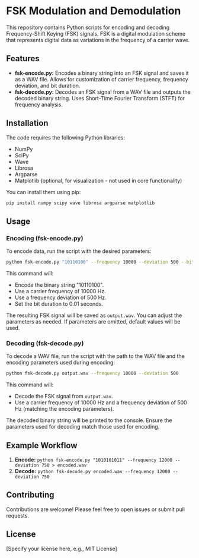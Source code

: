 # FSK Modulation and Demodulation

This repository contains Python scripts for encoding and decoding Frequency-Shift Keying (FSK) signals.  FSK is a digital modulation scheme that represents digital data as variations in the frequency of a carrier wave.

## Features

* **fsk-encode.py:** Encodes a binary string into an FSK signal and saves it as a WAV file.  Allows for customization of carrier frequency, frequency deviation, and bit duration.
* **fsk-decode.py:** Decodes an FSK signal from a WAV file and outputs the decoded binary string.  Uses Short-Time Fourier Transform (STFT) for frequency analysis.

## Installation

The code requires the following Python libraries:

* NumPy
* SciPy
* Wave
* Librosa
* Argparse
* Matplotlib (optional, for visualization - not used in core functionality)

You can install them using pip:

```bash
pip install numpy scipy wave librosa argparse matplotlib
```

## Usage

### Encoding (fsk-encode.py)

To encode data, run the script with the desired parameters:

```bash
python fsk-encode.py "10110100" --frequency 10000 --deviation 500 --bit_duration 0.01
```

This command will:

* Encode the binary string "10110100".
* Use a carrier frequency of 10000 Hz.
* Use a frequency deviation of 500 Hz.
* Set the bit duration to 0.01 seconds.

The resulting FSK signal will be saved as `output.wav`.  You can adjust the parameters as needed.  If parameters are omitted, default values will be used.


### Decoding (fsk-decode.py)

To decode a WAV file, run the script with the path to the WAV file and the encoding parameters used during encoding:

```bash
python fsk-decode.py output.wav --frequency 10000 --deviation 500
```

This command will:

* Decode the FSK signal from `output.wav`.
* Use a carrier frequency of 10000 Hz and a frequency deviation of 500 Hz (matching the encoding parameters).

The decoded binary string will be printed to the console.  Ensure the parameters used for decoding match those used for encoding.


## Example Workflow

1. **Encode:**  `python fsk-encode.py "1010101011" --frequency 12000 --deviation 750 > encoded.wav`
2. **Decode:** `python fsk-decode.py encoded.wav --frequency 12000 --deviation 750`


## Contributing

Contributions are welcome! Please feel free to open issues or submit pull requests.


## License

[Specify your license here, e.g., MIT License]